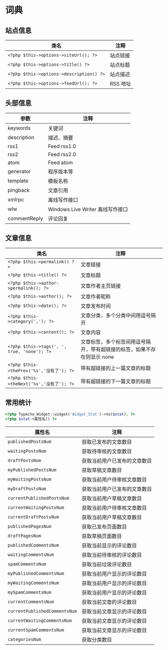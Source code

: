 # 词典

## 站点信息

| 类名 | 注释 |
| - | - |
| `<?php $this->options->siteUrl(); ?>` | 站点链接 |
| `<?php $this->options->title() ?>` | 站点标题 |
| `<?php $this->options->description() ?>` | 站点描述 |
| `<?php $this->options->feedUrl(); ?>` | RSS 地址 |

## 头部信息

| 参数 | 注释 |
| - | - |
| keywords | 关键词 |
| description | 描述、摘要 |
| rss1 | Feed rss1.0 |
| rss2 | Feed rss2.0 |
| atom | Feed atom |
| generator | 程序版本等 |
| template | 模板名称 |
| pingback | 文章引用 |
| xmlrpc | 离线写作接口 |
| wlw | Windows Live Writer 离线写作接口 |
| commentReply | 评论回复 |

## 文章信息

| 类名 | 注释 |
| - | - |
| `<?php $this->permalink() ?>` | 文章链接 |
| `<?php $this->title() ?>` | 文章标题 |
| `<?php $this->author->permalink(); ?>` | 文章作者主页链接 |
| `<?php $this->author(); ?>` | 文章作者昵称 |
| `<?php $this->date(); ?>` | 文章发布时间 |
| `<?php $this->category(','); ?>` | 文章分类，多个分类中间用逗号隔开 |
| `<?php $this->content(); ?>` | 文章内容 |
| `<?php $this->tags(', ', true, 'none'); ?>` | 文章标签，多个标签间用逗号隔开，带有超链接的标签，如果不存在则显示 none |
| `<?php $this->thePrev('%s','没有了'); ?>` | 带有超链接的上一篇文章的标题 |
| `<?php $this->theNext('%s','没有了'); ?>` | 带有超链接的下一篇文章的标题 |

## 常用统计

``` php
<?php Typecho_Widget::widget('Widget_Stat')->to($stat); ?>
<?php $stat->属性名() ?>
```

| 属性名 | 注释 |
| - | - |
| `publishedPostsNum` | 获取已发布的文章数目 |
| `waitingPostsNum` | 获取待审核的文章数目 |
| `draftPostsNum` | 获取当前用户已发布的文章数目 |
| `myPublishedPostsNum` | 获取草稿文章数目 |
| `myWaitingPostsNum` | 获取当前用户待审核文章数目 |
| `myDraftPostsNum` | 获取当前用户已发布的文章数目 |
| `currentPublishedPostsNum` | 获取当前用户草稿文章数目 |
| `currentWaitingPostsNum` | 获取当前用户待审核文章数目 |
| `currentDraftPostsNum` | 获取当前用户草稿文章数目 |
| `publishedPagesNum` | 获取已发布页面数目 |
| `draftPagesNum` | 获取草稿页面数目 |
| `publishedCommentsNum` | 获取当前显示的评论数目 |
| `waitingCommentsNum` | 获取当前待审核的评论数目 |
| `spamCommentsNum` | 获取当前垃圾评论数目 |
| `myPublishedCommentsNum` | 获取当前用户显示的评论数目 |
| `myWaitingCommentsNum` | 获取当前用户显示的评论数目 |
| `mySpamCommentsNum` | 获取当前用户显示的评论数目 |
| `currentCommentsNum` | 获取当前文章的评论数目 |
| `currentPublishedCommentsNum` | 获取当前文章显示的评论数目 |
| `currentWaitingCommentsNum` | 获取当前文章显示的评论数目 |
| `currentSpamCommentsNum` | 获取当前文章显示的评论数目 |
| `categoriesNum` | 获取分类数目 |

